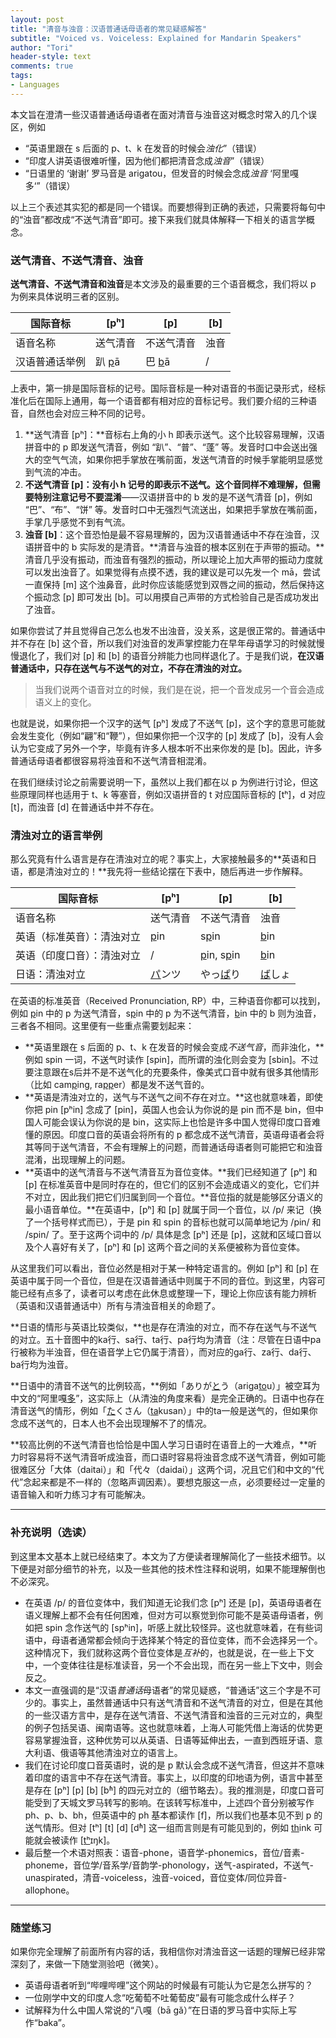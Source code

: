 ```yaml
---
layout: post
title: "清音与浊音：汉语普通话母语者的常见疑惑解答"
subtitle: "Voiced vs. Voiceless: Explained for Mandarin Speakers"
author: "Tori"
header-style: text
comments: true
tags:
- Languages
---
```


本文旨在澄清一些汉语普通话母语者在面对清音与浊音这对概念时常入的几个误区，例如

- “英语里跟在 s 后面的 p、t、k 在发音的时候会*浊化*”（错误）
- “印度人讲英语很难听懂，因为他们都把清音念成*浊音*”（错误）
- “日语里的 ‘谢谢’ 罗马音是 arigatou，但发音的时候会念成*浊音* ‘阿里嘎多‘”（错误）

以上三个表述其实犯的都是同一个错误。而要想得到正确的表述，只需要将每句中的“浊音”都改成“不送气清音”即可。接下来我们就具体解释一下相关的语言学概念。

### 送气清音、不送气清音、浊音

**送气清音、不送气清音和浊音**是本文涉及的最重要的三个语音概念，我们将以 p 为例来具体说明三者的区别。

| 国际音标                    | [pʰ]            | [p]                     | [b]         |
| --------------------------- | --------------- | ----------------------- | ----------- |
| 语音名称                    | 送气清音        | 不送气清音              | 浊音        |
| 汉语普通话举例 | 趴 <u>p</u>ā | 巴 <u>b</u>ā  | /          |

上表中，第一排是国际音标的记号。国际音标是一种对语音的书面记录形式，经标准化后在国际上通用，每一个语音都有相对应的音标记号。我们要介绍的三种语音，自然也会对应三种不同的记号。

1. **送气清音 [pʰ]：**音标右上角的小 h 即表示送气。这个比较容易理解，汉语拼音中的 p 即发送气清音，例如 “趴”、“普”、“蓬” 等。发音时口中会送出强大的空气气流，如果你把手掌放在嘴前面，发送气清音的时候手掌能明显感觉到气流的冲击。
2. **不送气清音 [p]：**没有小 h 记号的即表示不送气。这个音同样不难理解，但需要特别注意**记号不要混淆**——汉语拼音中的 b 发的是不送气清音 [p]，例如 “巴”、“布”、“饼” 等。发音时口中无强烈气流送出，如果把手掌放在嘴前面，手掌几乎感觉不到有气流。
3. **浊音 [b]**：这个音恐怕是最不容易理解的，因为汉语普通话中不存在浊音，汉语拼音中的 b 实际发的是清音。**清音与浊音的根本区别在于声带的振动。**清音几乎没有振动，而浊音有强烈的振动，所以理论上加大声带的振动力度就可以发出浊音了。如果觉得有点摸不透，我的建议是可以先发一个 mā，尝试一直保持 [m] 这个浊鼻音，此时你应该能感觉到双唇之间的振动，然后保持这个振动念 [p] 即可发出 [b]。可以用摸自己声带的方式检验自己是否成功发出了浊音。

如果你尝试了并且觉得自己怎么也发不出浊音，没关系，这是很正常的。普通话中并不存在 [b] 这个音，所以我们对浊音的发声掌控能力在早年母语学习的时候就慢慢退化了，我们对 [p] 和 [b] 的语音分辨能力也同样退化了。于是我们说，**在汉语普通话中，只存在送气与不送气的对立，不存在清浊的对立。**

>  当我们说两个语音对立的时候，我们是在说，把一个音发成另一个音会造成语义上的变化。

也就是说，如果你把一个汉字的送气 [pʰ] 发成了不送气 [p]，这个字的意思可能就会发生变化（例如“翩”和“鞭”），但如果你把一个汉字的 [p] 发成了 [b]，没有人会认为它变成了另外一个字，毕竟有许多人根本听不出来你发的是 [b]。因此，许多普通话母语者都很容易将浊音和不送气清音相混淆。

在我们继续讨论之前需要说明一下，虽然以上我们都在以 p 为例进行讨论，但这些原理同样也适用于 t、k 等塞音，例如汉语拼音的 t 对应国际音标的 [tʰ]，d 对应 [t]，而浊音 [d] 在普通话中并不存在。

### 清浊对立的语言举例

那么究竟有什么语言是存在清浊对立的呢？事实上，大家接触最多的**英语和日语，都是清浊对立的！**我先将一些结论摆在下表中，随后再进一步作解释。

| 国际音标                   | [pʰ]          | [p]                     | [b]           |
| -------------------------- | ------------- | ----------------------- | ------------- |
| 语音名称                   | 送气清音      | 不送气清音              | 浊音          |
| 英语（标准英音）：清浊对立 | <u>p</u>in    | s<u>p</u>in             | <u>b</u>in    |
| 英语（印度口音）：清浊对立 | /             | <u>p</u>in, s<u>p</u>in | <u>b</u>in    |
| 日语：清浊对立             | <u>パ</u>ンツ | やっ<u>ぱ</u>り         | <u>ば</u>しょ |

在英语的标准英音（Received Pronunciation, RP）中，三种语音你都可以找到，例如 <u>p</u>in 中的 p 为送气清音，s<u>p</u>in 中的 p 为不送气清音，<u>b</u>in 中的 b 则为浊音，三者各不相同。这里便有一些重点需要划起来：

- **英语里跟在 s 后面的 p、t、k 在发音的时候会变成*不送气音*，而非浊化，**例如 spin 一词，不送气时读作 [spin]，而所谓的浊化则会变为 [sbin]。不过要注意跟在s后并不是不送气化的充要条件，像美式口音中就有很多其他情形（比如 cam<u>p</u>ing, ra<u>pp</u>er）都是发不送气音的。
- **英语是清浊对立的，送气与不送气之间不存在对立。**这也就意味着，即使你把 pin [pʰin] 念成了 [pin]，英国人也会认为你说的是 pin 而不是 bin，但中国人可能会误认为你说的是 bin，这实际上也恰是许多中国人觉得印度口音难懂的原因。印度口音的英语会将所有的 p 都念成不送气清音，英语母语者会将其等同于送气清音，不会有理解上的问题，而普通话母语者则可能把它和浊音混淆，出现理解上的问题。
- **英语中的送气清音与不送气清音互为音位变体。**我们已经知道了 [pʰ] 和 [p] 在标准英音中是同时存在的，但它们的区别不会造成语义的变化，它们并不对立，因此我们把它们归属到同一个音位。**音位指的就是能够区分语义的最小语音单位。**在英语中，[pʰ] 和 [p] 就属于同一个音位，以 /p/ 来记（换了一个括号样式而已），于是 pin 和 spin 的音标也就可以简单地记为 /pin/ 和 /spin/ 了。至于这两个词中的 /p/ 具体是念 [pʰ] 还是 [p]，这就和区域口音以及个人喜好有关了，[pʰ] 和 [p] 这两个音之间的关系便被称为音位变体。

从这里我们可以看出，音位必然是相对于某一种特定语言的。例如 [pʰ] 和 [p] 在英语中属于同一个音位，但是在汉语普通话中则属于不同的音位。到这里，内容可能已经有点多了，读者可以考虑在此休息或整理一下，理论上你应该有能力辨析（英语和汉语普通话中）所有与清浊音相关的命题了。

**日语的情形与英语比较类似，**也是存在清浊的对立，而不存在送气与不送气的对立。五十音图中的ka行、sa行、ta行、pa行均为清音（注：尽管在日语中pa行被称为半浊音，但在语音学上它仍属于清音），而对应的ga行、za行、da行、ba行均为浊音。

**日语中的清音不送气的比例较高，**例如「ありが<u>と</u>う（ariga<u>to</u>u）」被空耳为中文的“阿里嘎<u>多</u>”，这实际上（从清浊的角度来看）是完全正确的。日语中也存在清音送气的情形，例如「<u>た</u>くさん（<u>ta</u>kusan）」中的ta一般是送气的，但如果你念成不送气的，日本人也不会出现理解不了的情况。

**较高比例的不送气清音也恰恰是中国人学习日语时在语音上的一大难点，**听力时容易将不送气清音听成浊音，而口语时容易将浊音念成不送气清音，例如可能很难区分「大体（daitai）」和「代々（daidai）」这两个词，况且它们和中文的“代代”念起来都是不一样的（忽略声调因素）。要想克服这一点，必须要经过一定量的语音输入和听力练习才有可能解决。

---

### 补充说明（选读）

到这里本文基本上就已经结束了。本文为了方便读者理解简化了一些技术细节。以下便是对部分细节的补充，以及一些其他的技术性注释和说明，如果不能理解倒也不必深究。

- 在英语 /p/ 的音位变体中，我们知道无论我们念 [pʰ] 还是 [p]，英语母语者在语义理解上都不会有任何困难，但对方可以察觉到你可能不是英语母语者，例如把 spin 念作送气的 [spʰin]，听感上就比较怪异。这也就意味着，在有些词语中，母语者通常都会倾向于选择某个特定的音位变体，而不会选择另一个。这种情况下，我们就称这两个音位变体是*互补*的，也就是说，在一些上下文中，一个变体往往是标准读音，另一个不会出现，而在另一些上下文中，则会反之。
- 本文一直强调的是“汉语*普通话*母语者”的常见疑惑，“普通话”这三个字是不可少的。事实上，虽然普通话中只有送气清音和不送气清音的对立，但是在其他的一些汉语方言中，是存在送气清音、不送气清音和浊音的三元对立的，典型的例子包括吴语、闽南语等。这也就意味着，上海人可能凭借上海话的优势更容易掌握浊音，这种优势可以从英语、日语等延伸出去，一直到西班牙语、意大利语、俄语等其他清浊对立的语言上。
- 我们在讨论印度口音英语时，说的是 p 默认会念成不送气清音，但这并不意味着印度的语言中不存在送气清音。事实上，以印度的印地语为例，语言中甚至是存在 [pʰ] [p] [b] [bʱ] 的四元对立的（细节略去）。我的推测是，印度口音可能受到了天城文罗马转写的影响。在该转写标准中，上述四个音分别被写作 ph、p、b、bh，但英语中的 ph 基本都读作 [f]，所以我们也基本见不到 p 的送气情形。但对 [tʰ] [t] [d] [dʱ] 这一组而言则是有可能见到的，例如 <u>th</u>ink 可能就会被读作 [<u>tʰ</u>ɪŋk]。
- 最后整一个术语对照表：语音-phone，语音学-phonemics，音位/音素-phoneme，音位学/音系学/音韵学-phonology，送气-aspirated，不送气-unaspirated，清音-voiceless，浊音-voiced，音位变体/同位异音-allophone。

---

### 随堂练习

如果你完全理解了前面所有内容的话，我相信你对清浊音这一话题的理解已经非常深刻了，来做一下随堂测验吧（微笑）。

- 英语母语者听到“哔哩哔哩”这个网站的时候最有可能认为它是怎么拼写的？
- 一位刚学中文的印度人念“吃葡萄不吐葡萄皮”最有可能念成什么样子？
- 试解释为什么中国人常说的“八嘎（bā gǎ）”在日语的罗马音中实际上写作“baka”。


